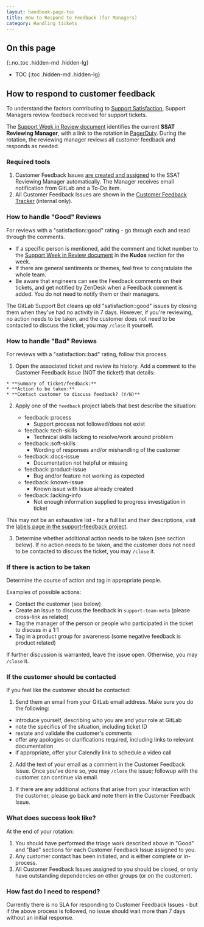 ```yaml
---
layout: handbook-page-toc
title: How to Respond to Feedback (for Managers)
category: Handling tickets
---
```


## On this page
{:.no_toc .hidden-md .hidden-lg}

- TOC
{:toc .hidden-md .hidden-lg}

## How to respond to customer feedback
To understand the factors contributing to [Support Satisfaction](https://about.gitlab.com/handbook/support/performance-indicators/#support-satisfaction-ssat), Support Managers review feedback received for support tickets.

The [Support Week in Review document](https://docs.google.com/document/d/1eyMzbzImSKNFMpmu33C6imvC1iWEWHREJqaD6mkVDNg/edit) identifies the current **SSAT Reviewing Manager**, with a link to the rotation in [PagerDuty](https://gitlab.pagerduty.com/schedules#P9UIIDY). During the rotation, the reviewing manager reviews all customer feedback and responds as needed.

### Required tools
1. Customer Feedback Issues [are created and assigned](https://about.gitlab.com/handbook/support/support-ops/responsibilities.html#support-satisfaction-survey-ssat) to the SSAT Reviewing Manager automatically. The Manager receives email notification from GitLab and a To-Do item.
1. All Customer Feedback Issues are shown in the [Customer Feedback Tracker](https://gitlab.com/gitlab-com/support/feedback/) (internal only).

### How to handle "Good" Reviews
For reviews with a "satisfaction::good" rating - go through each and read through the comments.

* If a specific person is mentioned, add the comment and ticket number to the [Support Week in Review document](https://docs.google.com/document/d/1eyMzbzImSKNFMpmu33C6imvC1iWEWHREJqaD6mkVDNg/edit) in the **Kudos** section for the week.
* If there are general sentiments or themes, feel free to congratulate the whole team.
* Be aware that engineers can see the Feedback comments on their tickets, and get notified by ZenDesk when a Feedback comment is added. You do not need to notify them or their managers.

The GitLab Support Bot cleans up old "satisfaction::good" issues by closing them when they've had no activity in 7 days. However, if you're reviewing, no action needs to be taken, and the customer does not need to be contacted to discuss the ticket, you may `/close` it yourself.

### How to handle "Bad" Reviews
For reviews with a "satisfaction::bad" rating, follow this process.

1. Open the associated ticket and review its history. Add a comment to the Customer Feedback Issue (NOT the ticket!) that details:

```
* **Summary of ticket/feedback:** 
* **Action to be taken:** 
* **Contact customer to discuss feedback? (Y/N)** 
```

2. Apply one of the `feedback` project labels that best describe the situation:

   * feedback::process
     - Support process not followed/does not exist
   * feedback::tech-skills
     - Technical skills lacking to resolve/work around problem
   * feedback::soft-skills
     - Wording of responses and/or mishandling of the customer 
   * feedback::docs-issue
     - Documentation not helpful or missing
   * feedback::product-issue
     - Bug and/or feature not working as expected
   * feedback::known-issue
     - Known issue with Issue already created  
   * feedback::lacking-info
     - Not enough information supplied to progress investigation in ticket

This may not be an exhaustive list - for a full list and their descriptions, visit the [labels page in the support-feedback project](https://gitlab.com/gitlab-com/support/feedback/-/labels?utf8=%E2%9C%93&subscribed=&search=feedback%3A%3A).

3. Determine whether additional action needs to be taken (see section below). If no action needs to be taken, and the customer does not need to be contacted to discuss the ticket, you may `/close` it.

### If there is action to be taken
Determine the course of action and tag in appropriate people.

Examples of possible actions:
 - Contact the customer (see below)
 - Create an issue to discuss the feedback in `support-team-meta` (please cross-link as related)
 - Tag the manager of the person or people who participated in the ticket to discuss in a 1:1
 - Tag in a product group for awareness (some negative feedback is product related)

If further discussion is warranted, leave the issue open. Otherwise, you may `/close` it.

### If the customer should be contacted
If you feel like the customer should be contacted:

1. Send them an email from your GitLab email address. Make sure you do the following:
 - introduce yourself, describing who you are and your role at GitLab
 - note the specifics of the situation, including ticket ID
 - restate and validate the customer's comments
 - offer any apologies or clarifications required, including links to relevant documentation
 - if appropriate, offer your Calendly link to schedule a video call

2. Add the text of your email as a comment in the Customer Feedback Issue. Once you've done so, you may `/close` the issue; followup with the customer can continue via email.

3. If there are any additional actions that arise from your interaction with the customer, please go back and note them in the Customer Feedback Issue.

### What does success look like?
At the end of your rotation:
1. You should have performed the triage work described above in "Good" and "Bad" sections for each Customer Feedback Issue assigned to you.
1. Any customer contact has been initiated, and is either complete or in-process.
1. All Customer Feedback Issues assigned to you should be closed, or only have outstanding dependencies on other groups (or on the customer).

### How fast do I need to respond?
Currently there is no SLA for responding to Customer Feedback Issues - but if the above process is followed, no issue should wait more than 7 days without an initial response.
